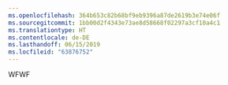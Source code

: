 ```yaml
---
ms.openlocfilehash: 364b653c82b68bf9eb9396a87de2619b3e74e06f
ms.sourcegitcommit: 1bb00d2f4343e73ae8d58668f02297a3cf10a4c1
ms.translationtype: HT
ms.contentlocale: de-DE
ms.lasthandoff: 06/15/2019
ms.locfileid: "63876752"
---
```

<span data-ttu-id="f044d-101">WF</span><span class="sxs-lookup"><span data-stu-id="f044d-101">WF</span></span>